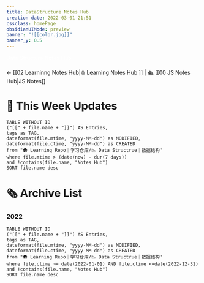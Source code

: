 ```yaml
---
title: DataStructure Notes Hub
creation date: 2022-03-01 21:51 
cssclass: homePage
obsidianUIMode: preview
banner: "![[color.jpg]]"
banner_y: 0.5
---
```

<div class="title" style="color:#fff">Data Structure Notes Hub</div>

<-  [[02  Learninng Notes Hub|⛵️ Learning Notes Hub ]] | 🛳️  [[00 JS Notes Hub|JS Notes]] 


# 📆 This Week Updates

```dataview
TABLE WITHOUT ID 
("[[" + file.name + "]]") AS Entries,
tags as TAG,
dateformat(file.mtime, "yyyy-MM-dd") as MODIFIED,
dateformat(file.ctime, "yyyy-MM-dd") as CREATED
from "🛖 Learning Repo｜学习仓库/📉 Data Structrue｜数据结构"
where file.mtime > (date(now) - dur(7 days)) 
and !contains(file.name, "Notes Hub")
SORT file.name desc
```

# 🗞 Archive List

### 2022
```dataview
TABLE WITHOUT ID 
("[[" + file.name + "]]") AS Entries,
tags as TAG,
dateformat(file.mtime, "yyyy-MM-dd") as MODIFIED,
dateformat(file.ctime, "yyyy-MM-dd") as CREATED
from "🛖 Learning Repo｜学习仓库/📉 Data Structrue｜数据结构"
where file.ctime >= date(2022-01-01) AND file.ctime <=date(2022-12-31)
and !contains(file.name, "Notes Hub")
SORT file.name desc
````
